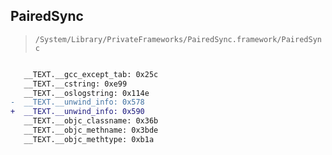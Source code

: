 ## PairedSync

> `/System/Library/PrivateFrameworks/PairedSync.framework/PairedSync`

```diff

   __TEXT.__gcc_except_tab: 0x25c
   __TEXT.__cstring: 0xe99
   __TEXT.__oslogstring: 0x114e
-  __TEXT.__unwind_info: 0x578
+  __TEXT.__unwind_info: 0x590
   __TEXT.__objc_classname: 0x36b
   __TEXT.__objc_methname: 0x3bde
   __TEXT.__objc_methtype: 0xb1a

```
